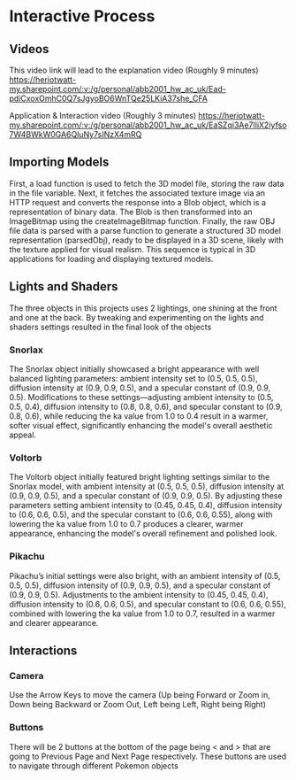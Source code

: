 # Interactive Process
## Videos
This video link will lead to the explanation video (Roughly 9 minutes)
https://heriotwatt-my.sharepoint.com/:v:/g/personal/abb2001_hw_ac_uk/Ead-pdiCxoxOmhC0Q7sJgyoBO6WnTQe25LKiA37she_CFA

Application & Interaction video (Roughly 3 minutes)
https://heriotwatt-my.sharepoint.com/:v:/g/personal/abb2001_hw_ac_uk/EaSZqi3Ae7lIiX2iyfso7W4BWkW0GA6QluNy7sINzX4mRQ

## Importing Models
First, a load function is used to fetch the 3D model file, storing the raw data in the file variable. Next, it fetches the associated texture image via an HTTP request and converts the response into a Blob object, which is a representation of binary data. The Blob is then transformed into an ImageBitmap using the createImageBitmap function. Finally, the raw OBJ file data is parsed with a parse function to generate a structured 3D model representation (parsedObj), ready to be displayed in a 3D scene, likely with the texture applied for visual realism. This sequence is typical in 3D applications for loading and displaying textured models.

## Lights and Shaders
The three objects in this projects uses 2 lightings, one shining at the front and one at the back. By tweaking and experimenting on the lights and shaders settings resulted in the final look of the objects

### Snorlax
The Snorlax object initially showcased a bright appearance with well balanced lighting parameters: ambient intensity set to (0.5, 0.5, 0.5), diffusion intensity at (0.9, 0.9, 0.5), and a specular constant of (0.9, 0.9, 0.5). Modifications to these settings—adjusting ambient intensity to (0.5, 0.5, 0.4), diffusion intensity to (0.8, 0.8, 0.6), and specular constant to (0.9, 0.8, 0.6), while reducing the ka value from 1.0 to 0.4 result in a warmer, softer visual effect, significantly enhancing the model's overall aesthetic appeal.

### Voltorb
The Voltorb object initially featured bright lighting settings similar to the Snorlax model, with ambient intensity at (0.5, 0.5, 0.5), diffusion intensity at (0.9, 0.9, 0.5), and a specular constant of (0.9, 0.9, 0.5). By adjusting these parameters setting ambient intensity to (0.45, 0.45, 0.4), diffusion intensity to (0.6, 0.6, 0.5), and the specular constant to (0.6, 0.6, 0.55), along with lowering the ka value from 1.0 to 0.7 produces a clearer, warmer appearance, enhancing the model's overall refinement and polished look.

### Pikachu
Pikachu’s initial settings were also bright, with an ambient intensity of (0.5, 0.5, 0.5), diffusion intensity of (0.9, 0.9, 0.5), and a specular constant of (0.9, 0.9, 0.5). Adjustments to the ambient intensity to (0.45, 0.45, 0.4), diffusion intensity to (0.6, 0.6, 0.5), and specular constant to (0.6, 0.6, 0.55), combined with lowering the ka value from 1.0 to 0.7, resulted in a warmer and clearer appearance.

## Interactions

### Camera
Use the Arrow Keys to move the camera (Up being Forward or Zoom in, Down being Backward or Zoom Out, Left being Left, Right being Right)

### Buttons
There will be 2 buttons at the bottom of the page being < and > that are going to Previous Page and Next Page respectively. These buttons are used to navigate through different Pokemon objects
